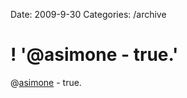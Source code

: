 Date: 2009-9-30
Categories: /archive

# ! '@asimone  - true.'

@<a href="http://twitter.com/asimone" class="aktt_username">asimone</a>  - true.
